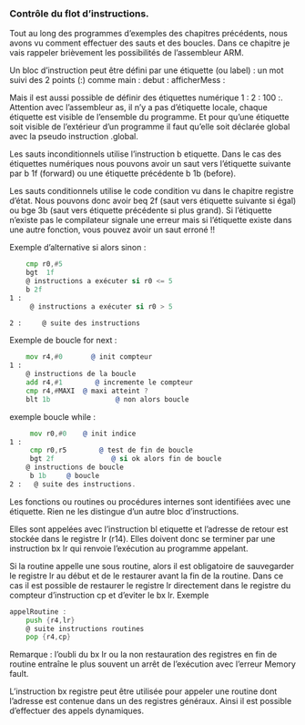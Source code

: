 ### Contrôle du flot d’instructions.

Tout au long des programmes d’exemples des chapitres précédents, nous avons vu comment effectuer des sauts et des boucles.
Dans ce chapitre je vais rappeler brièvement les possibilités de l’assembleur ARM.

Un bloc d’instruction peut être défini par une étiquette (ou label) : un mot suivi des 2 points (:) comme 
main :
debut :
afficherMess :

Mais il est aussi possible de définir des étiquettes numérique 1 :  2 : 100 :.  Attention avec l’assembleur as, il n’y a pas d’étiquette locale, chaque étiquette est visible de l’ensemble du programme.
Et pour qu’une étiquette soit visible de l’extérieur d’un programme il faut qu’elle soit déclarée global avec la pseudo instruction .global.

Les sauts  inconditionnels utilise l’instruction b etiquette. Dans le cas des étiquettes numériques nous pouvons avoir un saut vers  l’étiquette suivante par b 1f   (forward) ou une étiquette précédente b 1b  (before).

Les sauts conditionnels utilise le code condition vu dans le chapitre registre d’état. Nous pouvons donc avoir beq 2f   (saut vers étiquette suivante si égal)  ou bge 3b  (saut vers étiquette précédente si plus grand).
Si l’étiquette n’existe pas le compilateur signale une erreur mais si l’étiquette existe dans une autre fonction, vous pouvez avoir un saut erroné !!

Exemple d’alternative si  alors sinon :
```asm
    cmp r0,#5
    bgt  1f
    @ instructions a exécuter si r0 <= 5
    b 2f
1 :
     @ instructions a exécuter si r0 > 5

2 :     @ suite des instructions
```
Exemple de boucle for next :
```asm
    mov r4,#0       @ init compteur
1 :
    @ instructions de la boucle
    add r4,#1        @ incremente le compteur
    cmp r4,#MAXI  @ maxi atteint ?
    blt 1b                @ non alors boucle
```
exemple boucle while :
```asm
     mov r0,#0    @ init indice
1 :
     cmp r0,r5        @ test de fin de boucle
     bgt 2f              @ si ok alors fin de boucle
    @ instructions de boucle
     b 1b     @ boucle
2 :   @ suite des instructions.
```
Les fonctions ou routines ou procédures internes sont identifiées avec une étiquette. Rien ne les distingue d’un autre bloc d’instructions.

Elles sont appelées avec l’instruction bl etiquette et l’adresse de retour est stockée dans le registre lr (r14).
Elles doivent donc se terminer par une instruction bx lr qui renvoie l’exécution au programme appelant.

Si la routine appelle une sous routine, alors il est obligatoire de sauvegarder le registre lr au début et de le restaurer avant la fin de la routine. Dans ce cas il est possible de restaurer le registre lr directement dans le registre du compteur d’instruction cp et d’eviter le bx lr.
Exemple
```asm
appelRoutine :
    push {r4,lr}
    @ suite instructions routines
    pop {r4,cp}
```
Remarque : l’oubli du bx lr ou la non restauration des registres en fin de routine entraîne le plus souvent un arrêt de l’exécution avec l’erreur Memory fault.


L’instruction bx registre peut être utilisée pour appeler une routine dont l’adresse est contenue dans un des registres généraux. Ainsi il est possible d’effectuer des appels dynamiques.


